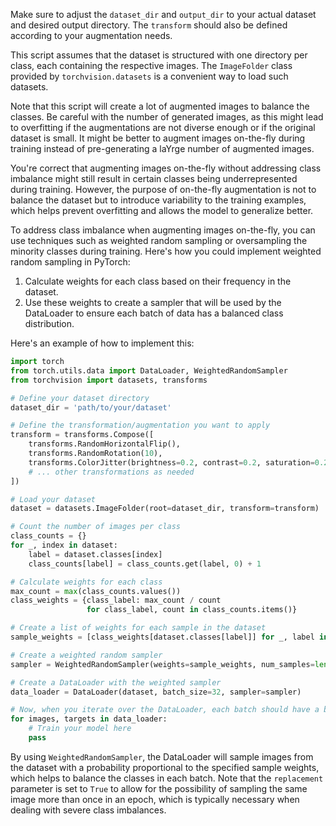 Make sure to adjust the `dataset_dir` and `output_dir` to your actual dataset and desired output directory. The `transform` should also be defined according to your augmentation needs.

This script assumes that the dataset is structured with one directory per class, each containing the respective images. The `ImageFolder` class provided by `torchvision.datasets` is a convenient way to load such datasets.

Note that this script will create a lot of augmented images to balance the classes. Be careful with the number of generated images, as this might lead to overfitting if the augmentations are not diverse enough or if the original dataset is small. It might be better to augment images on-the-fly during training instead of pre-generating a laYrge number of augmented images.

You're correct that augmenting images on-the-fly without addressing class imbalance might still result in certain classes being underrepresented during training. However, the purpose of on-the-fly augmentation is not to balance the dataset but to introduce variability to the training examples, which helps prevent overfitting and allows the model to generalize better.

To address class imbalance when augmenting images on-the-fly, you can use techniques such as weighted random sampling or oversampling the minority classes during training. Here's how you could implement weighted random sampling in PyTorch:

1. Calculate weights for each class based on their frequency in the dataset.
2. Use these weights to create a sampler that will be used by the DataLoader to ensure each batch of data has a balanced class distribution.

Here's an example of how to implement this:

```python
import torch
from torch.utils.data import DataLoader, WeightedRandomSampler
from torchvision import datasets, transforms

# Define your dataset directory
dataset_dir = 'path/to/your/dataset'

# Define the transformation/augmentation you want to apply
transform = transforms.Compose([
    transforms.RandomHorizontalFlip(),
    transforms.RandomRotation(10),
    transforms.ColorJitter(brightness=0.2, contrast=0.2, saturation=0.2, hue=0.1),
    # ... other transformations as needed
])

# Load your dataset
dataset = datasets.ImageFolder(root=dataset_dir, transform=transform)

# Count the number of images per class
class_counts = {}
for _, index in dataset:
    label = dataset.classes[index]
    class_counts[label] = class_counts.get(label, 0) + 1

# Calculate weights for each class
max_count = max(class_counts.values())
class_weights = {class_label: max_count / count
                 for class_label, count in class_counts.items()}

# Create a list of weights for each sample in the dataset
sample_weights = [class_weights[dataset.classes[label]] for _, label in dataset.samples]

# Create a weighted random sampler
sampler = WeightedRandomSampler(weights=sample_weights, num_samples=len(sample_weights), replacement=True)

# Create a DataLoader with the weighted sampler
data_loader = DataLoader(dataset, batch_size=32, sampler=sampler)

# Now, when you iterate over the DataLoader, each batch should have a balanced class distribution
for images, targets in data_loader:
    # Train your model here
    pass
```

By using `WeightedRandomSampler`, the DataLoader will sample images from the dataset with a probability proportional to the specified sample weights, which helps to balance the classes in each batch. Note that the `replacement` parameter is set to `True` to allow for the possibility of sampling the same image more than once in an epoch, which is typically necessary when dealing with severe class imbalances.
